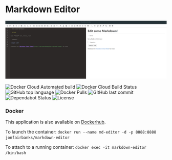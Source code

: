 # Markdown Editor

![Markdown-Editor](https://raw.githubusercontent.com/Fairbanks-io/markdown-editor/master/markdown-editor.png)

![Docker Cloud Automated build](https://img.shields.io/docker/cloud/automated/jonfairbanks/markdown-editor.svg)
![Docker Cloud Build Status](https://img.shields.io/docker/cloud/build/jonfairbanks/markdown-editor.svg)
![GitHub top language](https://img.shields.io/github/languages/top/Fairbanks-io/markdown-editor.svg)
![Docker Pulls](https://img.shields.io/docker/pulls/jonfairbanks/markdown-editor.svg)
![GitHub last commit](https://img.shields.io/github/last-commit/Fairbanks-io/markdown-editor.svg)
![Dependabot Status](https://camo.githubusercontent.com/35a144257b9aec7d472244f972d918c3926d5518/68747470733a2f2f6170692e646570656e6461626f742e636f6d2f6261646765732f7374617475733f686f73743d676974687562267265706f3d79737331342f6d757369637368617265)
![License](https://img.shields.io/github/license/Fairbanks-io/markdown-editor.svg?style=flat)

### Docker

This application is also available on [Dockerhub](https://hub.docker.com/r/jonfairbanks/markdown-editor).

To launch the container: 
`docker run --name md-editor -d -p 8888:8888 jonfairbanks/markdown-editor`

To attach to a running container:
`docker exec -it markdown-editor /bin/bash`

